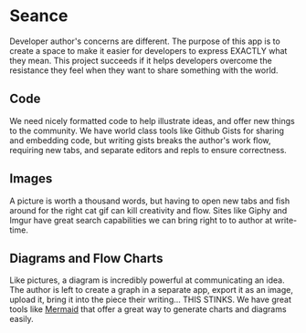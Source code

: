 # Seance
Developer author's concerns are different. The purpose of this app is to create a space to make it easier for developers
to express EXACTLY what they mean. This project succeeds if it helps developers overcome the resistance they feel
when they want to share something with the world.

## Code
We need nicely formatted code to help illustrate ideas, and offer new things to the community.
We have world class tools like Github Gists for sharing and embedding code, but writing gists breaks the
author's work flow, requiring new tabs, and separate editors and repls to ensure correctness.

## Images
A picture is worth a thousand words, but having to open new tabs and fish around for the right cat gif can kill
creativity and flow. Sites like Giphy and Imgur have great search capabilities we can bring right to to author at 
write-time.

## Diagrams and Flow Charts
Like pictures, a diagram is incredibly powerful at communicating an idea. The author is left to create a graph in
a separate app, export it as an image, upload it, bring it into the piece their writing... THIS STINKS. We have great
tools like [Mermaid](https://mermaid-js.github.io/mermaid) that offer a great way to generate charts and diagrams easily.
